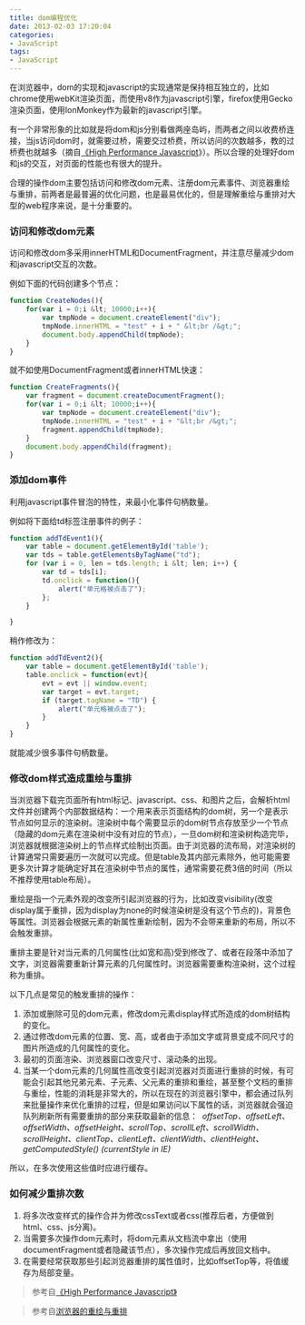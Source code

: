 ```yaml
---
title: dom编程优化
date: 2013-02-03 17:20:04
categories:
- JavaScript
tags:
- JavaScript
---
```


在浏览器中，dom的实现和javascript的实现通常是保持相互独立的，比如chrome使用webKit渲染页面，而使用v8作为javascript引擎，firefox使用Gecko渲染页面，使用IonMonkey作为最新的javascript引擎。

有一个非常形象的比如就是将dom和js分别看做两座岛屿，而两者之间以收费桥连接，当js访问dom时，就需要过桥，需要交过桥费，所以访问的次数越多，教的过桥费也就越多（摘自[《High Performance Javascript](http://www.amazon.com/Performance-JavaScript-Faster-Application-Interfaces/dp/059680279X "High Performance Javascript")》）。所以合理的处理好dom和js的交互，对页面的性能也有很大的提升。
 

合理的操作dom主要包括访问和修改dom元素、注册dom元素事件、浏览器重绘与重排，前两者是最普遍的优化问题，也是最易优化的，但是理解重绘与重排对大型的web程序来说，是十分重要的。

### 访问和修改dom元素

访问和修改dom多采用innerHTML和DocumentFragment，并注意尽量减少dom和javascript交互的次数。

例如下面的代码创建多个节点：

``` javascript
function CreateNodes(){
    for(var i = 0;i &lt; 10000;i++){
        var tmpNode = document.createElement("div");
        tmpNode.innerHTML = "test" + i + " &lt;br /&gt;";
        document.body.appendChild(tmpNode);
    }
}
```

就不如使用DocumentFragment或者innerHTML快速：

``` javascript
function CreateFragments(){
    var fragment = document.createDocumentFragment();
    for(var i = 0;i &lt; 10000;i++){
        var tmpNode = document.createElement("div");
        tmpNode.innerHTML = "test" + i + "&lt;br /&gt;";
        fragment.appendChild(tmpNode);
    }
    document.body.appendChild(fragment);
}
```

### 添加dom事件

利用javascript事件冒泡的特性，来最小化事件句柄数量。

例如将下面给td标签注册事件的例子：

``` javascript
function addTdEvent1(){
    var table = document.getElementById('table');
    var tds = table.getElementsByTagName("td");
    for (var i = 0, len = tds.length; i &lt; len; i++) {
        var td = tds[i];
        td.onclick = function(){
            alert("单元格被点击了");
        };
    }

}
```

稍作修改为：

``` javascript
function addTdEvent2(){
    var table = document.getElementById('table');
    table.onclick = function(evt){
        evt = evt || window.event;
        var target = evt.target;
        if (target.tagName = "TD") {
            alert("单元格被点击了");
        }
    }
}
```

就能减少很多事件句柄数量。

### 修改dom样式造成重绘与重排

当浏览器下载完页面所有html标记、javascript、css、和图片之后，会解析html文件并创建两个内部数据结构：一个用来表示页面结构的dom树，另一个是表示节点如何显示的渲染树。渲染树中每个需要显示的dom树节点存放至少一个节点（隐藏的dom元素在渲染树中没有对应的节点），一旦dom树和渲染树构造完毕，浏览器就根据渲染树上的节点样式绘制出页面。由于浏览器的流布局，对渲染树的计算通常只需要遍历一次就可以完成。但是table及其内部元素除外，他可能需要更多次计算才能确定好其在渲染树中节点的属性，通常需要花费3倍的时间（所以不推荐使用table布局）。

重绘是指一个元素外观的改变所引起浏览器的行为，比如改变visibility(改变display属于重排，因为display为none的时候渲染树是没有这个节点的)，背景色等属性。浏览器会根据元素的新属性重新绘制，因为不会带来重新的布局，所以不会触发重排。

重排主要是针对当元素的几何属性(比如宽和高)受到修改了、或者在段落中添加了文字，浏览器需要重新计算元素的几何属性时。浏览器需要重构渲染树，这个过程称为重排。

以下几点是常见的触发重排的操作：

1. 添加或删除可见的dom元素，修改dom元素display样式所造成的dom树结构的变化。
2. 通过修改dom元素的位置、宽、高，或者由于添加文字或背景变成不同尺寸的图片所造成的几何属性的变化。
3. 最初的页面渲染、浏览器窗口改变尺寸、滚动条的出现。
4. 当某一个dom元素的几何属性高改变引起浏览器对页面进行重排的时候，有可能会引起其他兄弟元素、子元素、父元素的重排和重绘，甚至整个文档的重排与重绘，性能的消耗是非常大的，所以在现在的浏览器引擎中，都会通过队列来批量操作来优化重排的过程，但是如果访问以下属性的话，浏览器就会强迫队列刷新所有需要重排的部分来获取最新的信息： &nbsp;_offsetTop、offsetLeft、 offsetWidth、offsetHeight、scrollTop、scrollLeft、scrollWidth、scrollHeight、clientTop、clientLeft、clientWidth、clientHeight、getComputedStyle() (currentStyle in IE)_

所以，在多次使用这些值时应进行缓存。

### 如何减少重排次数

1. 将多次改变样式的操作合并为修改cssText或者css(推荐后者，方便做到html、css、js分离)。
2. 当需要多次操作dom元素时，将dom元素从文档流中拿出（使用documentFragment或者隐藏该节点），多次操作完成后再放回文档中。
3. 在需要经常获取那些引起浏览器重排的属性值时，比如offsetTop等，将值缓存为局部变量。

> 参考自[《High Performance Javascript》](http://www.amazon.com/Performance-JavaScript-Faster-Application-Interfaces/dp/059680279X "High Performance Javascript")

> 参考自[浏览器的重绘与重排](http://kb.cnblogs.com/page/169820/ "浏览器的重绘与重排")
